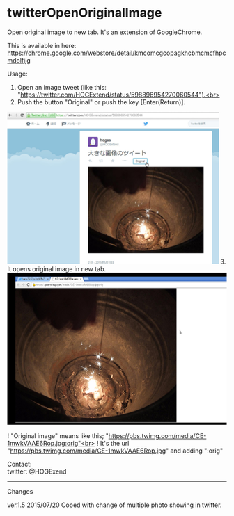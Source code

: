 # twitterOpenOriginalImage
Open original image to new tab. It's an extension of GoogleChrome.

This is available in here:<br>
  https://chrome.google.com/webstore/detail/kmcomcgcopagkhcbmcmcfhpcmdolfijg<br>

Usage:<br>
  1. Open an image tweet (like this: "https://twitter.com/HOGExtend/status/598896954270060544").<br>
  2. Push the button "Original" or push the key [Enter(Return)].<br>
<img alt="usage2" src="./images/tooi1.jpg" height="350px" />
  3. It opens original image in new tab.<br>
<img alt="usage3" src="./images/tooi2.jpg" height="350px" />

  ! "Original image" means like this; "https://pbs.twimg.com/media/CE-1mwkVAAE6Rop.jpg:orig"<br>
  ! It's the url "https://pbs.twimg.com/media/CE-1mwkVAAE6Rop.jpg" and adding ":orig"<br>

Contact:<br>
  twitter: @HOGExend<br>

-----
Changes

ver.1.5 2015/07/20 Coped with change of multiple photo showing in twitter.
